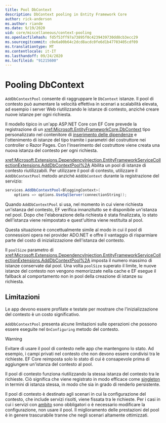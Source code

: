 ```yaml
---
title: Pool DbContext
description: DbContext pooling in Entity Framework Core
author: rick-anderson
ms.author: riande
ms.date: 9/19/2020
uid: core/miscellaneous/context-pooling
ms.openlocfilehash: fd5f53ff97a73895f0c4239439730dd8cb3ecc29
ms.sourcegitcommit: c0e6a00b64c2dcd8acdc0fe6d1b47703405cdf09
ms.translationtype: MT
ms.contentlocale: it-IT
ms.lasthandoff: 09/24/2020
ms.locfileid: "91215600"
---
```

# <a name="dbcontext-pooling"></a>Pooling DbContext

`AddDbContextPool` consente di raggruppare le `DbContext` istanze. Il pool di contesto può aumentare la velocità effettiva in scenari a scalabilità elevata, ad esempio i server Web riutilizzando le istanze di contesto, anziché creare nuove istanze per ogni richiesta.

Il modello tipico in un'app ASP.NET Core con EF Core prevede la registrazione di un <xref:Microsoft.EntityFrameworkCore.DbContext> tipo personalizzato nel contenitore di [inserimento delle dipendenze](/aspnet/core/fundamentals/dependency-injection) e l'ottenimento di istanze del tipo tramite i parametri del costruttore nei controller o Razor Pages. Con l'inserimento del costruttore viene creata una nuova istanza del contesto per ogni richiesta.

<xref:Microsoft.Extensions.DependencyInjection.EntityFrameworkServiceCollectionExtensions.AddDbContextPool%2A> Abilita un pool di istanze di contesto riutilizzabili. Per utilizzare il pool di contesto, utilizzare il `AddDbContextPool` metodo anziché `AddDbContext` durante la registrazione del servizio:

``` csharp
services.AddDbContextPool<BloggingContext>(
    options => options.UseSqlServer(connectionString));
```

Quando `AddDbContextPool` si usa, nel momento in cui viene richiesta un'istanza del contesto, EF verifica innanzitutto se è disponibile un'istanza nel pool. Dopo che l'elaborazione della richiesta è stata finalizzata, lo stato dell'istanza viene reimpostato e quest'ultima viene restituita al pool.

Questa situazione è concettualmente simile al modo in cui il pool di connessioni opera nei provider ADO.NET e offre il vantaggio di risparmiare parte del costo di inizializzazione dell'istanza del contesto.

Il `poolSize` parametro di <xref:Microsoft.Extensions.DependencyInjection.EntityFrameworkServiceCollectionExtensions.AddDbContextPool%2A> imposta il numero massimo di istanze conservate dal pool. Una volta `poolSize` superato il limite, le nuove istanze del contesto non vengono memorizzate nella cache e EF esegue il fallback al comportamento non in pool della creazione di istanze su richiesta.

## <a name="limitations"></a>Limitazioni

Le app devono essere profilate e testate per mostrare che l'inizializzazione del contesto è un costo significativo.

`AddDbContextPool` presenta alcune limitazioni sulle operazioni che possono essere eseguite nel `OnConfiguring` metodo del contesto.

> [!WARNING]  
> Evitare di usare il pool di contesto nelle app che mantengono lo stato. Ad esempio, i campi privati nel contesto che non devono essere condivisi tra le richieste. EF Core reimposta solo lo stato di cui è consapevole prima di aggiungere un'istanza del contesto al pool.

Il pool di contesto funziona riutilizzando la stessa istanza del contesto tra le richieste. Ciò significa che viene registrato in modo efficace come [singleton](/aspnet/core/fundamentals/dependency-injection#service-lifetimes) in termini di istanza stessa, in modo che sia in grado di renderlo persistente.

Il pool di contesto è destinato agli scenari in cui la configurazione del contesto, che include servizi risolti, viene fissata tra le richieste. Per i casi in cui i servizi con [ambito](/aspnet/core/fundamentals/dependency-injection#service-lifetimes) sono obbligatori o è necessario modificare la configurazione, non usare il pool. Il miglioramento delle prestazioni del pool è in genere trascurabile tranne che negli scenari altamente ottimizzati.

